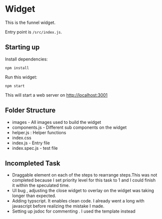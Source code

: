 # Widget

This is the funnel widget.

Entry point is `/src/index.js`.

## Starting up

Install dependencies:

    npm install

Run this widget:

    npm start

This will start a web server on [http://localhost:3001](http://localhost:3001)

## Folder Structure

-   images - All images used to build the widget
-   components.js - Different sub components on the widget
-   helper.js : Helper functions
-   index.css
-   index.js - Entry file
-   index.spec.js - test file

## Incompleted Task

-   Draggable element on each of the steps to rearrange steps.This was not completed because I set priority level for
    this task to 1 and I could finish it within the speculated time.
-   UI bug , adjusting the close widget to overlay on the widget was taking longer than expected.
-   Adding typscript. It enables clean code. I already went a long with javascript before realizing the mistake I made.
-   Setting up jsdoc for commenting . I used the template instead
